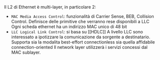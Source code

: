 Il L2 di Ethernet è multi-layer, in particolare 2:
- `MAC Media Access Control`: funzionalità di Carrier Sense, BEB, Collision Control. 
	Definisce delle primitive che verranno rese disponibili a LLC
	Ogni scheda ethernet ha un indirizzo MAC unico di 48 bit
- `LLC Logical Link Control`: si basa su [[HDLC]] 
	A livello LLC sono interessato a ipotizzare la comunicazione da sorgente a destinatario. Supporta sia la modalita best-effort connectionless sia quella affidabile connection-oriented
	Il network layer utilizzerà i servizi concessi dal MAC sublayer.